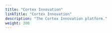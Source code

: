 ```yaml
---
title: "Cortex Innovation"
linkTitle: "Cortex Innovation"
description: "The Cortex Innovation platform."
weight: 300
---
```

